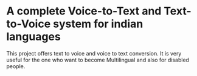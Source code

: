 # A complete Voice-to-Text and Text-to-Voice system for indian languages

This project offers text to voice and voice to text conversion.
It is very useful for the one who want to become Multilingual and also for disabled people.